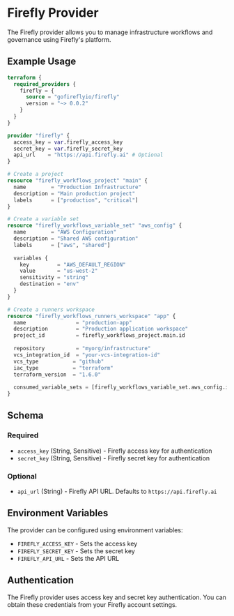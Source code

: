 # Firefly Provider

The Firefly provider allows you to manage infrastructure workflows and governance using Firefly's platform.

## Example Usage

```terraform
terraform {
  required_providers {
    firefly = {
      source = "gofireflyio/firefly"
      version = "~> 0.0.2"
    }
  }
}

provider "firefly" {
  access_key = var.firefly_access_key
  secret_key = var.firefly_secret_key
  api_url    = "https://api.firefly.ai" # Optional
}

# Create a project
resource "firefly_workflows_project" "main" {
  name        = "Production Infrastructure"
  description = "Main production project"
  labels      = ["production", "critical"]
}

# Create a variable set
resource "firefly_workflows_variable_set" "aws_config" {
  name        = "AWS Configuration"
  description = "Shared AWS configuration"
  labels      = ["aws", "shared"]
  
  variables {
    key         = "AWS_DEFAULT_REGION"
    value       = "us-west-2"
    sensitivity = "string"
    destination = "env"
  }
}

# Create a runners workspace
resource "firefly_workflows_runners_workspace" "app" {
  name                = "production-app"
  description         = "Production application workspace"
  project_id          = firefly_workflows_project.main.id
  
  repository          = "myorg/infrastructure"
  vcs_integration_id  = "your-vcs-integration-id"
  vcs_type           = "github"
  iac_type           = "terraform"
  terraform_version  = "1.6.0"
  
  consumed_variable_sets = [firefly_workflows_variable_set.aws_config.id]
}
```

## Schema

### Required

- `access_key` (String, Sensitive) - Firefly access key for authentication
- `secret_key` (String, Sensitive) - Firefly secret key for authentication

### Optional

- `api_url` (String) - Firefly API URL. Defaults to `https://api.firefly.ai`

## Environment Variables

The provider can be configured using environment variables:

- `FIREFLY_ACCESS_KEY` - Sets the access key
- `FIREFLY_SECRET_KEY` - Sets the secret key  
- `FIREFLY_API_URL` - Sets the API URL

## Authentication

The Firefly provider uses access key and secret key authentication. You can obtain these credentials from your Firefly account settings.